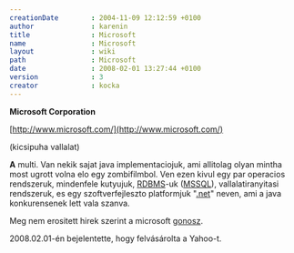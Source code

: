 ```yaml
---
creationDate        : 2004-11-09 12:12:59 +0100 
author              : karenin 
title               : Microsoft 
name                : Microsoft 
layout              : wiki 
path                : Microsoft 
date                : 2008-02-01 13:27:44 +0100 
version             : 3 
creator             : kocka 
---
```

__Microsoft Corporation__

[http://www.microsoft.com/](http://www.microsoft.com/)

(kicsipuha vallalat)

__A__ multi. Van nekik sajat java implementaciojuk, ami allitolag olyan mintha most ugrott volna elo egy zombifilmbol. Ven ezen kivul egy par operacios rendszeruk, mindenfele kutyujuk, [RDBMS](RDBMS.html)-uk ([MSSQL](MSSQL.html)), vallalatiranyitasi rendszeruk, es egy szoftverfejleszto platformjuk "[.net](.net.html)" neven, ami a java konkurensenek lett vala szanva.

Meg nem erositett hirek szerint a microsoft [gonosz](gonosz.html).

2008.02.01-én bejelentette, hogy felvásárolta a Yahoo-t.
